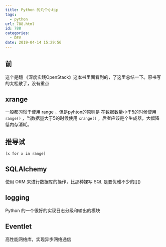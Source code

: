 ```yaml
---
title: Python 的几个小tip
tags:
  - python
url: 788.html
id: 788
categories:
  - DEV
date: 2019-04-14 15:29:56
---
```


前
-

这个是翻 《深度实践OpenStack》这本书里面看到的，了这里总结一下。原书写的太松散了，没有重点

xrange
------

一般都习惯于使用 range ，但是pyhton的原则是 在数据数量小于5的时候使用 `range()` ，当数据量大于5的时候使用 `xrange()` ，后者应该是个生成器，大幅降低内存消耗。

推导试
---

`[x for x in range]`

SQLAlchemy
----------

使用 ORM 来进行数据库的操作，比那种裸写 SQL 是要优雅不少的\[\]()

logging
-------

Python 的一个很好的实现日志分级和输出的模块

Eventlet
--------

高性能网络库，实现异步网络通信